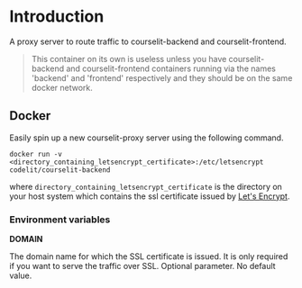 # Introduction

A proxy server to route traffic to courselit-backend and courselit-frontend.

> This container on its own is useless unless you have courselit-backend and courselit-frontend containers running via the names 'backend' and 'frontend' respectively and they should be on the same docker network.

## Docker

Easily spin up a new courselit-proxy server using the following command.

```
docker run -v <directory_containing_letsencrypt_certificate>:/etc/letsencrypt codelit/courselit-backend
```

where `directory_containing_letsencrypt_certificate` is the directory on your host system which contains the ssl certificate issued by [Let's Encrypt](https://letsencrypt.org/).

### Environment variables

**DOMAIN**

The domain name for which the SSL certificate is issued. It is only required if you want to serve the traffic over SSL. Optional parameter. No default value.